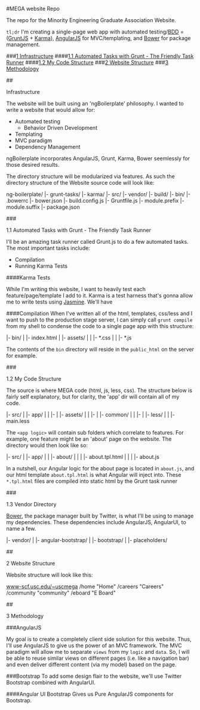 #MEGA website Repo

The repo for the Minority Engineering Graduate Association Website.  

`tl;dr` I'm creating a single-page web app with automated testing/[BDD](http://en.wikipedia.org/wiki/Behavior-driven_development) = ([GruntJS](http://gruntjs.com) + [Karma](http://karma-runner.github.io/0.10/index.html)),  [AngularJS](http://angularjs.org/) for MVC/templating, and [Bower](http://bower.io) for package management.

###<a href="#infrastructure">1 Infrastructure</a>
####<a href="#automated_grunt">1.1 Automated Tasks with Grunt - The Friendly Task Runner</a>
####<a href="#code_structure">1.2 My Code Structure</a>
###<a href="#website_structure">2 Website Structure</a>
###<a href="#methodology">3 Methodology</a>

##<div id="infrastructure">Infrastructure</div>

The website will be built using an 'ngBoilerplate' philosophy.  I wanted to write a website that would allow for:

- Automated testing
  - Behavior Driven Development
- Templating
- MVC paradigm
- Dependency Management

ngBoilerplate incorporates AngularJS, Grunt, Karma, Bower seemlessly for those desired results.

The directory structure will be modularized via features.  As such the directory structure of the Website source code will look like:

  ng-boilerplate/
   |- grunt-tasks/
   |- karma/
   |- src/
   |- vendor/
   |- build/
   |- bin/
   |- .bowerrc
   |- bower.json
   |- build.config.js
   |- Gruntfile.js
   |- module.prefix
   |- module.suffix
   |- package.json
   
###<div id="automated_grunt">1.1 Automated Tasks with Grunt - The Friendly Task Runner</div>

I'll be an amazing task runner called Grunt.js to do a few automated tasks. The most important tasks include:

- Compilation
- Running Karma Tests

####Karma Tests

While I'm writing this website, I want to heavily test each feature/page/template I add to it.  Karma is a test harness that's gonna allow me to write tests using [Jasmine](http://pivotal.github.io/jasmine/). We'll have 

####Compilation
When I've written all of the html, templates, css/less and I want to push to the production stage server, I can simply call `grunt compile` from my shell to condense the code to a single page app with this structure:

  |- bin/
  | |- index.html
  | |- assets/
  | | |- *.css
  | | |- *.js

The contents of the `bin` directory will reside in the `public_html` on the server for example.

###<div id="code_structure">1.2 My Code Structure</div>

The source is where MEGA code (html, js, less, css).  The structure below is fairly self explanatory, but for clarity, the 'app' dir will contain all of my code.   
  
  |- src/
  |  |- app/
  |  |  |- <app logic>
  |  |- assets/
  |  |  |- <static files>
  |  |- common/
  |  |  |- <reusable code>
  |  |- less/
  |  |  |- main.less

The `<app logic>` will contain sub folders which correlate to features.  For example, one feature might be an 'about' page on the website. The directory would then look like so:

  |- src/
  | |- app/
  | | |- about/
  | | | |- about.tpl.html
  | | | |- about.js

In a nutshell, our Angular logic for the about page is located in `about.js`, and our html template `about.tpl.html` is what Angular will inject into.  These `*.tpl.html` files are compiled into static html by the Grunt task runner
   
###<div id="vendor_directory">1.3 Vendor Directory</div>

[Bower](http://bower.io), the package manager built by Twitter, is what I'll be using to manage my dependencies.  These dependencies include AngularJS, AngularUI, to name a few.


  |- vendor/
  |  |- angular-bootstrap/
  |  |- bootstrap/
  |  |- placeholders/
   

##<div id="website_structure">2 Website Structure</div> 

Website structure will look like this:

  
  www-scf.usc.edu/~uscmega
    /home "Home"
    /careers "Careers"
    /community "community"
    /eboard "E Board"
    

##<div id="methodology">3 Methodology</div>

###AngularJS

My goal is to create a completely client side solution for this website.   Thus, I'll use AngularJS to give us the power of an MVC framework. The MVC paradigm will allow me to separate `views` from my `logic` and `data`.  So, I will be able to reuse similar views on different pages (i.e. like a navigation bar) and even deliver different content (via my model) based on the page.

###Bootstrap
To add some design flair to the website, we'll use Twitter Bootstrap combined with AngularUI.

####Angular UI Bootstrap
Gives us Pure AngularJS components for Bootstrap. 
